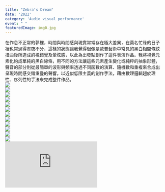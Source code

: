 ```yaml
---
title: "Zebra's Dream"
date: '2022'
category: 'Audio visual performance'
event: " "
featuredImage: img0.jpg
---
```

  <div class="box">
      <div class="dscrptn">
      </div>
  </div>

  <div class="box">
      <div class="dscrptn">
      在作息不正常的夢裡，時間與時間感與現實常常存在極大差異，在莫名忙碌的日子裡也常過得晝夜不分，這樣的狀態讓我覺得很像是歐普藝術中常見的黑白相間條紋扭曲後所造成的視錯覺及暈眩感，以此為出發點創作了這件表演作品。我將視覺元素化約成單純的黑白線條，用不同的方法讓這些元素產生變化或純粹的抽象形體，聲音的部分則從最簡單的波形與頻率透過不同函數的演算、隨機數和重複來合成出呈現時間感交錯重疊的聲響，以近似低限主義的創作手法，藉由數理邏輯趨於理性、序列性的手法來完成整件作品。<br>
      </div>
  </div>

  <div class="box">
      <img class="subimg" src="./img9.jpg">
  </div>
  <div class="box">
      <img class="subimg" src="./img10.jpg">
  </div>
  <div class="box">
      <img class="subimg" src="./img11.jpg">
  </div>
  <div class="box">
      <img class="subimg" src="./img12.jpg">
  </div>

  <div class="box">
      <img class="subimg" src="./img5.jpg">
  </div>
  <div class="box">
      <img class="subimg" src="./img6.jpg">
  </div>
  <div class="box">
      <img class="subimg" src="./img7.jpg">
  </div>
  <div class="box">
      <img class="subimg" src="./img8.jpg"/>
  </div>


  <div class="box">
      <img class="subimg" src="./img1.jpg">
  </div>
  <div class="box">
      <img class="subimg" src="./img2.jpg">
  </div>
  <div class="box">
      <img class="subimg" src="./img3.jpg">
  </div>
  <div class="box">
      <img class="subimg" src="./img4.jpg"/>
  </div>

  <div class="box"></div>

  <iframe title="vimeo-player" src="https://player.vimeo.com/video/679917816?h=d7bec7c625" frameborder="0" allowfullscreen></iframe>
